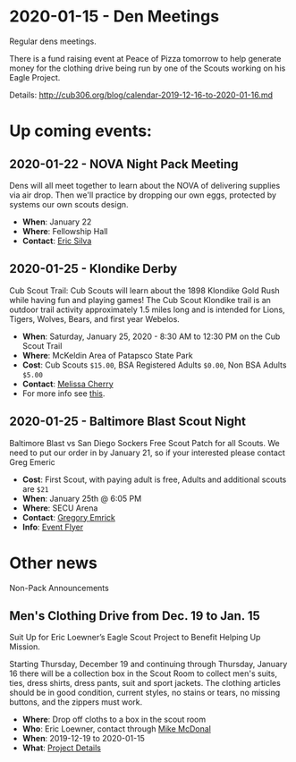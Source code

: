# 2020-01-15 - Den Meetings
Regular dens meetings.

There is a fund raising event at Peace of Pizza tomorrow to help generate money for the clothing drive being run by one of the Scouts working on his Eagle Project. 

Details:
http://cub306.org/blog/calendar-2019-12-16-to-2020-01-16.md

# Up coming events:

## 2020-01-22 - NOVA Night Pack Meeting
Dens will all meet together to learn about the NOVA of delivering supplies via air drop.  Then we'll practice by dropping our own eggs, protected by systems our own scouts design.

* **When**: January 22
* **Where**: Fellowship Hall
* **Contact**: [Eric Silva](mailto:bear1@cub306.org?subject=Stem+Night)

## 2020-01-25 - Klondike Derby

Cub Scout Trail:  Cub Scouts will learn about the 1898 Klondike Gold Rush while having fun and playing games!   The Cub Scout Klondike trail is an outdoor trail activity approximately 1.5 miles long and is intended for Lions, Tigers, Wolves, Bears, and first year Webelos.

* **When**:   Saturday, January 25, 2020 - 8:30 AM to 12:30 PM on the Cub Scout Trail
* **Where**:  McKeldin Area of Patapsco State Park
* **Cost**: Cub Scouts `$15.00`, BSA Registered Adults `$0.00`, Non BSA Adults `$5.00`
* **Contact**: [Melissa Cherry](mailto:comchair@cub306.org?subject=Klondike+info)
* For more info see [this](http://www.baltimorebsa.org/event/2586120).


## 2020-01-25 - Baltimore Blast Scout Night
Baltimore Blast vs San Diego Sockers Free Scout Patch for all Scouts.
We need to put our order in by January 21, so if your interested please contact Greg Emeric

* **Cost**: First Scout, with paying adult is free, Adults and additional scouts are `$21`
* **When**: January 25th @ 6:05 PM
* **Where**: SECU Arena
* **Contact**: [Gregory Emrick](mailto:emrickg@gmail.com?subject=Baltimore+Blast)
* **Info**: [Event Flyer](https://cub306.org/events/2019-2020/2020-01-25_Baltimore_Blast_Scout_Night.pdf)

# Other news
Non-Pack Announcements

## Men's Clothing Drive from Dec. 19 to Jan. 15

Suit Up for Eric Loewner’s Eagle Scout Project to Benefit Helping Up Mission.

Starting Thursday, December 19 and continuing through Thursday, January 16 there will be a collection box in the Scout Room to collect men's suits, ties, dress shirts, dress pants, suit and sport jackets.  The clothing articles should be in good condition, current styles, no stains or tears, no missing buttons, and the zippers must work.

* **Where**: Drop off cloths to a box in the scout room
* **Who**: Eric Loewner, contact through [Mike McDonal](mailto:sixpalms@aol.com)
* **When**: 2019-12-19 to 2020-01-15
* **What**: [Project Details](http://cub306.org/events/2019-2020/winter_clothing_drive.md)